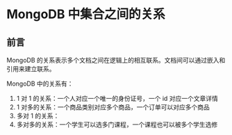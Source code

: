 # MongoDB 中集合之间的关系

## 前言

MongoDB 的关系表示多个文档之间在逻辑上的相互联系。文档间可以通过嵌入和引用来建立联系。

MongoDB 中的关系有：

1. 1 对 1 的关系：一个人对应一个唯一的身份证号，一个 id 对应一个文章详情
2. 1 对多的关系：一个商品类别对应多个商品，一个订单可以对应多个商品
3. 多对 1 的关系：
4. 多对多的关系：一个学生可以选多门课程，一个课程也可以被多个学生选修

